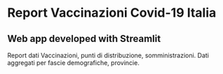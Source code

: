 # Report Vaccinazioni Covid-19 Italia

## Web app developed with Streamlit

Report dati Vaccinazioni, punti di distribuzione, somministrazioni. Dati aggregati per fascie demografiche, provincie.
